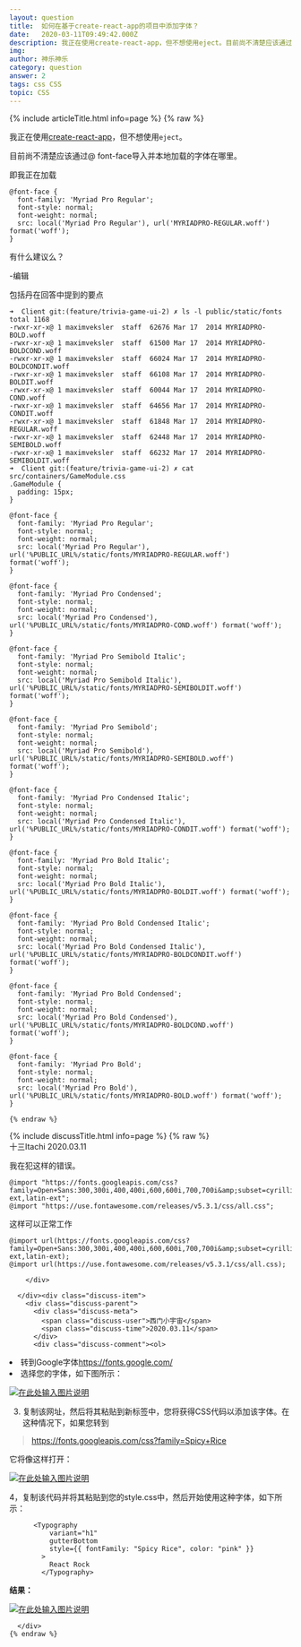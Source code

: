 ```yaml
---
layout: question
title:  如何在基于create-react-app的项目中添加字体？
date:   2020-03-11T09:49:42.000Z
description: 我正在使用create-react-app，但不想使用eject。目前尚不清楚应该通过\` font-face导入并本地加载的字体在哪里。 即我正在...
img: 
author: 神乐神乐
category: question
answer: 2
tags: css CSS
topic: CSS
---
```

<div class="article-root">
  <div class="article">
    {% include articleTitle.html info=page %}
    {% raw %}
    <div class="article-content"><p><font style="vertical-align: inherit;"><font style="vertical-align: inherit;">我正在使用</font></font><a href="https://github.com/facebook/create-react-app" rel="noreferrer"><font style="vertical-align: inherit;"><font style="vertical-align: inherit;">create-react-app</font></font></a><font style="vertical-align: inherit;"><font style="vertical-align: inherit;">，</font><font style="vertical-align: inherit;">但不想使用</font></font><code>eject</code><font style="vertical-align: inherit;"><font style="vertical-align: inherit;">。</font></font></p>

<p><font style="vertical-align: inherit;"><font style="vertical-align: inherit;">目前尚不清楚应该通过@ font-face导入并本地加载的字体在哪里。 </font></font></p>

<p><font style="vertical-align: inherit;"><font style="vertical-align: inherit;">即我正在加载</font></font></p>

<pre><code>@font-face {<font></font>
  font-family: 'Myriad Pro Regular';<font></font>
  font-style: normal;<font></font>
  font-weight: normal;<font></font>
  src: local('Myriad Pro Regular'), url('MYRIADPRO-REGULAR.woff') format('woff');<font></font>
}<font></font>
</code></pre>

<p><font style="vertical-align: inherit;"><font style="vertical-align: inherit;">有什么建议么？</font></font></p>

<p><font style="vertical-align: inherit;"><font style="vertical-align: inherit;">-编辑</font></font></p>

<p><font style="vertical-align: inherit;"><font style="vertical-align: inherit;">包括丹在回答中提到的要点</font></font></p>

<pre><code>➜  Client git:(feature/trivia-game-ui-2) ✗ ls -l public/static/fonts<font></font>
total 1168<font></font>
-rwxr-xr-x@ 1 maximveksler  staff  62676 Mar 17  2014 MYRIADPRO-BOLD.woff<font></font>
-rwxr-xr-x@ 1 maximveksler  staff  61500 Mar 17  2014 MYRIADPRO-BOLDCOND.woff<font></font>
-rwxr-xr-x@ 1 maximveksler  staff  66024 Mar 17  2014 MYRIADPRO-BOLDCONDIT.woff<font></font>
-rwxr-xr-x@ 1 maximveksler  staff  66108 Mar 17  2014 MYRIADPRO-BOLDIT.woff<font></font>
-rwxr-xr-x@ 1 maximveksler  staff  60044 Mar 17  2014 MYRIADPRO-COND.woff<font></font>
-rwxr-xr-x@ 1 maximveksler  staff  64656 Mar 17  2014 MYRIADPRO-CONDIT.woff<font></font>
-rwxr-xr-x@ 1 maximveksler  staff  61848 Mar 17  2014 MYRIADPRO-REGULAR.woff<font></font>
-rwxr-xr-x@ 1 maximveksler  staff  62448 Mar 17  2014 MYRIADPRO-SEMIBOLD.woff<font></font>
-rwxr-xr-x@ 1 maximveksler  staff  66232 Mar 17  2014 MYRIADPRO-SEMIBOLDIT.woff<font></font>
➜  Client git:(feature/trivia-game-ui-2) ✗ cat src/containers/GameModule.css<font></font>
.GameModule {<font></font>
  padding: 15px;<font></font>
}<font></font>
<font></font>
@font-face {<font></font>
  font-family: 'Myriad Pro Regular';<font></font>
  font-style: normal;<font></font>
  font-weight: normal;<font></font>
  src: local('Myriad Pro Regular'), url('%PUBLIC_URL%/static/fonts/MYRIADPRO-REGULAR.woff') format('woff');<font></font>
}<font></font>
<font></font>
@font-face {<font></font>
  font-family: 'Myriad Pro Condensed';<font></font>
  font-style: normal;<font></font>
  font-weight: normal;<font></font>
  src: local('Myriad Pro Condensed'), url('%PUBLIC_URL%/static/fonts/MYRIADPRO-COND.woff') format('woff');<font></font>
}<font></font>
<font></font>
@font-face {<font></font>
  font-family: 'Myriad Pro Semibold Italic';<font></font>
  font-style: normal;<font></font>
  font-weight: normal;<font></font>
  src: local('Myriad Pro Semibold Italic'), url('%PUBLIC_URL%/static/fonts/MYRIADPRO-SEMIBOLDIT.woff') format('woff');<font></font>
}<font></font>
<font></font>
@font-face {<font></font>
  font-family: 'Myriad Pro Semibold';<font></font>
  font-style: normal;<font></font>
  font-weight: normal;<font></font>
  src: local('Myriad Pro Semibold'), url('%PUBLIC_URL%/static/fonts/MYRIADPRO-SEMIBOLD.woff') format('woff');<font></font>
}<font></font>
<font></font>
@font-face {<font></font>
  font-family: 'Myriad Pro Condensed Italic';<font></font>
  font-style: normal;<font></font>
  font-weight: normal;<font></font>
  src: local('Myriad Pro Condensed Italic'), url('%PUBLIC_URL%/static/fonts/MYRIADPRO-CONDIT.woff') format('woff');<font></font>
}<font></font>
<font></font>
@font-face {<font></font>
  font-family: 'Myriad Pro Bold Italic';<font></font>
  font-style: normal;<font></font>
  font-weight: normal;<font></font>
  src: local('Myriad Pro Bold Italic'), url('%PUBLIC_URL%/static/fonts/MYRIADPRO-BOLDIT.woff') format('woff');<font></font>
}<font></font>
<font></font>
@font-face {<font></font>
  font-family: 'Myriad Pro Bold Condensed Italic';<font></font>
  font-style: normal;<font></font>
  font-weight: normal;<font></font>
  src: local('Myriad Pro Bold Condensed Italic'), url('%PUBLIC_URL%/static/fonts/MYRIADPRO-BOLDCONDIT.woff') format('woff');<font></font>
}<font></font>
<font></font>
@font-face {<font></font>
  font-family: 'Myriad Pro Bold Condensed';<font></font>
  font-style: normal;<font></font>
  font-weight: normal;<font></font>
  src: local('Myriad Pro Bold Condensed'), url('%PUBLIC_URL%/static/fonts/MYRIADPRO-BOLDCOND.woff') format('woff');<font></font>
}<font></font>
<font></font>
@font-face {<font></font>
  font-family: 'Myriad Pro Bold';<font></font>
  font-style: normal;<font></font>
  font-weight: normal;<font></font>
  src: local('Myriad Pro Bold'), url('%PUBLIC_URL%/static/fonts/MYRIADPRO-BOLD.woff') format('woff');<font></font>
}<font></font>
</code></pre></div>
    {% endraw %}
  </div>

  <div class="discuss-wrapper">
    {% include discussTitle.html info=page %}
    {% raw %}
    <div class="discuss-item">
        <div class="discuss-parent">
          <div class="discuss-meta">
            <span class="discuss-user">十三Itachi</span>
            <span class="discuss-time">2020.03.11</span>
          </div>
          <div class="discuss-comment"><p><font style="vertical-align: inherit;"><font style="vertical-align: inherit;">我在犯这样的错误。</font></font></p>

<pre><code>@import "https://fonts.googleapis.com/css?family=Open+Sans:300,300i,400,400i,600,600i,700,700i&amp;amp;subset=cyrillic,cyrillic-ext,latin-ext";<font></font>
@import "https://use.fontawesome.com/releases/v5.3.1/css/all.css";<font></font>
</code></pre>

<p><font style="vertical-align: inherit;"><font style="vertical-align: inherit;">这样可以正常工作</font></font></p>

<pre><code>@import url(https://fonts.googleapis.com/css?family=Open+Sans:300,300i,400,400i,600,600i,700,700i&amp;amp;subset=cyrillic,cyrillic-ext,latin-ext);<font></font>
@import url(https://use.fontawesome.com/releases/v5.3.1/css/all.css);<font></font>
</code></pre></div>
        </div>
        
      </div><div class="discuss-item">
        <div class="discuss-parent">
          <div class="discuss-meta">
            <span class="discuss-user">西门小宇宙</span>
            <span class="discuss-time">2020.03.11</span>
          </div>
          <div class="discuss-comment"><ol>
<li><font style="vertical-align: inherit;"><font style="vertical-align: inherit;">转到Google字体</font></font><a href="https://fonts.google.com/" rel="noreferrer"><font style="vertical-align: inherit;"><font style="vertical-align: inherit;">https://fonts.google.com/</font></font></a></li>
<li><font style="vertical-align: inherit;"><font style="vertical-align: inherit;">选择您的字体，如下图所示： </font></font></li>
</ol>

<p><a href="https://i.stack.imgur.com/ekX7F.png" rel="noreferrer"><img src="https://i.stack.imgur.com/ekX7F.png" alt="在此处输入图片说明"></a></p>

<ol start="3">
<li><font style="vertical-align: inherit;"><font style="vertical-align: inherit;">复制该网址，然后将其粘贴到新标签中，您将获得CSS代码以添加该字体。</font><font style="vertical-align: inherit;">在这种情况下，如果您转到</font></font></li>
</ol>

<blockquote>
  <p><a href="https://fonts.googleapis.com/css?family=Spicy+Rice" rel="noreferrer"><font style="vertical-align: inherit;"><font style="vertical-align: inherit;">https://fonts.googleapis.com/css?family=Spicy+Rice</font></font></a></p>
</blockquote>

<p><font style="vertical-align: inherit;"><font style="vertical-align: inherit;">它将像这样打开：</font></font></p>

<p><a href="https://i.stack.imgur.com/GxjHx.png" rel="noreferrer"><img src="https://i.stack.imgur.com/GxjHx.png" alt="在此处输入图片说明"></a></p>

<p><font style="vertical-align: inherit;"><font style="vertical-align: inherit;">4，复制该代码并将其粘贴到您的style.css中，然后开始使用这种字体，如下所示：</font></font></p>

<pre><code>      &lt;Typography<font></font>
          variant="h1"<font></font>
          gutterBottom<font></font>
          style={{ fontFamily: "Spicy Rice", color: "pink" }}<font></font>
        &gt;<font></font>
          React Rock<font></font>
        &lt;/Typography&gt;<font></font>
</code></pre>

<p><strong><font style="vertical-align: inherit;"><font style="vertical-align: inherit;">结果：</font></font></strong></p>

<p><a href="https://i.stack.imgur.com/udJ77.png" rel="noreferrer"><img src="https://i.stack.imgur.com/udJ77.png" alt="在此处输入图片说明"></a></p></div>
        </div>
        
      </div>
    {% endraw %}
  </div>
<div>
